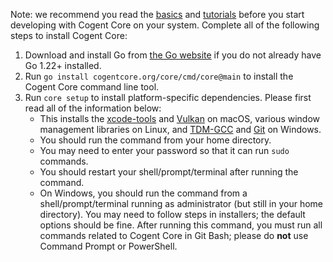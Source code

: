 Note: we recommend you read the [basics](../basics) and [tutorials](../tutorials) before you start developing with Cogent Core on your system. Complete all of the following steps to install Cogent Core:

1. Download and install Go from [the Go website](https://go.dev/doc/install) if you do not already have Go 1.22+ installed.
2. Run `go install cogentcore.org/core/cmd/core@main` to install the Cogent Core command line tool.
3. Run `core setup` to install platform-specific dependencies. Please first read all of the information below:
    * This installs the [xcode-tools](https://mac.install.guide/commandlinetools/4) and [Vulkan](https://vulkan.lunarg.com/sdk/home) on macOS, various window management libraries on Linux, and [TDM-GCC](https://jmeubank.github.io/tdm-gcc/) and [Git](https://git-scm.com/download/win) on Windows.
    * You should run the command from your home directory.
    * You may need to enter your password so that it can run `sudo` commands.
    * You should restart your shell/prompt/terminal after running the command.
    * On Windows, you should run the command from a shell/prompt/terminal running as administrator (but still in your home directory). You may need to follow steps in installers; the default options should be fine. After running this command, you must run all commands related to Cogent Core in Git Bash; please do **not** use Command Prompt or PowerShell.
